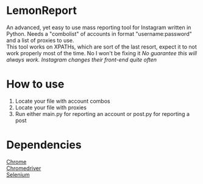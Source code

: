 # LemonReport
An advanced, yet easy to use mass reporting tool for Instagram written in Python. Needs a "combolist" of accounts in format "username:password" and a list of proxies to use.<br>
This tool works on XPATHs, which are sort of the last resort, expect it to not work properly most of the time. No I won't be fixing it
<i>No guarantee this will always work. Instagram changes their front-end quite often</i>
# How to use
1. Locate your file with account combos
2. Locate your file with proxies
3. Run either main.py for reporting an account or post.py for reporting a post
# Dependencies
<a href="https://www.google.com/chrome/">Chrome</a><br>
<a href="https://chromedriver.chromium.org/">Chromedriver</a><br>
<a href="https://www.selenium.dev/">Selenium</a><br>
